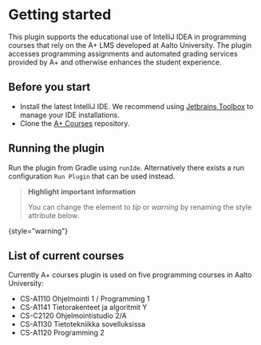 # Getting started

This plugin supports the educational use of IntelliJ IDEA in programming courses that rely on the A+ LMS developed at
Aalto University. The plugin accesses programming assignments and automated grading services provided by A+ and
otherwise enhances the student experience.

## Before you start

- Install the latest IntelliJ IDE. We recommend
  using [Jetbrains Toolbox](https://www.jetbrains.com/toolbox-app/) to manage your IDE installations.
- Clone the [A+ Courses](https://github.com/Aalto-LeTech/aplus-courses) repository.

## Running the plugin

Run the plugin from Gradle using `runIde`. Alternatively there exists a run configuration `Run Plugin` that can be used
instead.

> **Highlight important information**
>
> You can change the element to *tip* or *warning* by renaming the style attribute below.
>
{style="warning"}

## List of current courses

Currently A+ courses plugin is used on five programming courses in Aalto University:

- CS-A1110 Ohjelmointi 1 / Programming 1
- CS-A1141 Tietorakenteet ja algoritmit Y
- CS-C2120 Ohjelmointistudio 2/A
- CS-A1130 Tietotekniikka sovelluksissa
- CS-A1120 Programming 2 

